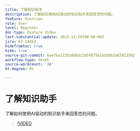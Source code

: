 ```yaml
---
title: 了解知识助手
description: 了解如何使用AI驱动的知识助手来回答您的问题。
feature: Overview
role: User
level: Beginner
doc-type: Feature Video
last-substantial-update: 2023-11-29T00:00:00Z
jira: KT-14453
hidefromtoc: true
hide: true
source-git-commit: 6ae7ba123510d6dc2dbf67561b5b0b2e87823592
workflow-type: tm+mt
source-wordcount: '38'
ht-degree: 0%

---
```



# 了解知识助手

了解如何使用AI驱动的知识助手来回答您的问题。

>[!VIDEO](https://video.tv.adobe.com/v/3425807/?learn=on)
